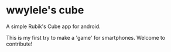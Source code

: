 # wwylele's cube

A simple Rubik's Cube app for android.

This is my first try to make a 'game' for smartphones. Welcome to contribute!
